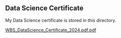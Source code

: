 ## Data Science Certificate


My Data Science certificate is stored in this directory.

[WBS_DataScience_Certificate_2024.pdf.pdf](https://github.com/user-attachments/files/19250006/WBS_DataScience_Certificate_2024.pdf.pdf)
